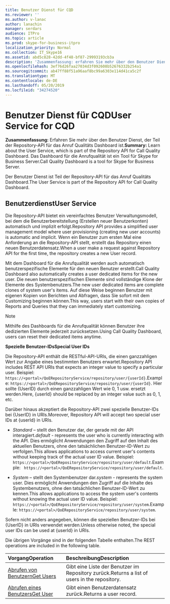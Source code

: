 ```yaml
---
title: Benutzer Dienst für CQD
ms.reviewer: ''
ms.author: v-lanac
author: lanachin
manager: serdars
audience: ITPro
ms.topic: article
ms.prod: skype-for-business-itpro
localization_priority: Normal
ms.collection: IT_Skype16
ms.assetid: abd5c828-42dd-4f48-bf87-29993193cb3a
description: 'Zusammenfassung: erfahren Sie mehr über den Benutzer Dienst, der Teil der Repository-API für das Anruf Qualitäts Dashboard ist. Das Dashboard für die Anrufqualität ist ein Tool für Skype for Business Server.'
ms.openlocfilehash: 3ef76d26faa27034d3f092608b52676332b254a1
ms.sourcegitcommit: ab47ff88f51a96aaf8bc99a6303e114d41ca5c2f
ms.translationtype: MT
ms.contentlocale: de-DE
ms.lasthandoff: 05/20/2019
ms.locfileid: "34274520"
---
```

# <a name="user-service-for-cqd"></a><span data-ttu-id="34c2e-104">Benutzer Dienst für CQD</span><span class="sxs-lookup"><span data-stu-id="34c2e-104">User Service for CQD</span></span>
 
<span data-ttu-id="34c2e-105">**Zusammenfassung:** Erfahren Sie mehr über den Benutzer Dienst, der Teil der Repository-API für das Anruf Qualitäts Dashboard ist.</span><span class="sxs-lookup"><span data-stu-id="34c2e-105">**Summary:** Learn about the User Service, which is part of the Repository API for Call Quality Dashboard.</span></span> <span data-ttu-id="34c2e-106">Das Dashboard für die Anrufqualität ist ein Tool für Skype for Business Server.</span><span class="sxs-lookup"><span data-stu-id="34c2e-106">Call Quality Dashboard is a tool for Skype for Business Server.</span></span>
  
<span data-ttu-id="34c2e-107">Der Benutzer Dienst ist Teil der Repository-API für das Anruf Qualitäts Dashboard.</span><span class="sxs-lookup"><span data-stu-id="34c2e-107">The User Service is part of the Repository API for Call Quality Dashboard.</span></span>
  
## <a name="user-service"></a><span data-ttu-id="34c2e-108">Benutzerdienst</span><span class="sxs-lookup"><span data-stu-id="34c2e-108">User Service</span></span>

<span data-ttu-id="34c2e-109">Die Repository-API bietet ein vereinfachtes Benutzer Verwaltungsmodell, bei dem die Benutzerbereitstellung (Erstellen neuer Benutzerkonten) automatisch und implizit erfolgt.</span><span class="sxs-lookup"><span data-stu-id="34c2e-109">Repository API provides a simplified user management model where user provisioning (creating new user accounts) is automatic and implicit.</span></span> <span data-ttu-id="34c2e-110">Wenn ein Benutzer zum ersten Mal eine Anforderung an die Repository-API stellt, erstellt das Repository einen neuen Benutzerdatensatz.</span><span class="sxs-lookup"><span data-stu-id="34c2e-110">When a user make a request against Repository API for the first time, the repository creates a new User record.</span></span> 
  
<span data-ttu-id="34c2e-111">Mit dem Dashboard für die Anrufqualität werden auch automatisch benutzerspezifische Elemente für den neuen Benutzer erstellt.</span><span class="sxs-lookup"><span data-stu-id="34c2e-111">Call Quality Dashboard also automatically creates a user dedicated items for the new user.</span></span> <span data-ttu-id="34c2e-112">Die neuen benutzerspezifischen Elemente sind vollständige Klone der Elemente des Systembenutzers.</span><span class="sxs-lookup"><span data-stu-id="34c2e-112">The new user dedicated items are complete clones of system user's items.</span></span> <span data-ttu-id="34c2e-113">Auf diese Weise beginnen Benutzer mit eigenen Kopien von Berichten und Abfragen, dass Sie sofort mit dem Customizing beginnen können.</span><span class="sxs-lookup"><span data-stu-id="34c2e-113">This way, users start with their own copies of Reports and Queries that they can immediately start customizing.</span></span> 
  
> [!NOTE]
> <span data-ttu-id="34c2e-114">Mithilfe des Dashboards für die Anrufqualität können Benutzer ihre dedizierten Elemente jederzeit zurücksetzen.</span><span class="sxs-lookup"><span data-stu-id="34c2e-114">Using Call Quality Dashboard, users can reset their dedicated items anytime.</span></span> 
  
 <span data-ttu-id="34c2e-115">**Spezielle Benutzer-IDs**</span><span class="sxs-lookup"><span data-stu-id="34c2e-115">**Special User IDs**</span></span>
  
<span data-ttu-id="34c2e-116">Die Repository-API enthält die RESTful-API-URIs, die einen ganzzahligen Wert zur Angabe eines bestimmten Benutzers erwartet.</span><span class="sxs-lookup"><span data-stu-id="34c2e-116">Repository API includes REST API URIs that expects an integer value to specify a particular user.</span></span> <span data-ttu-id="34c2e-117">Beispiel: `https://<portal>/QoERepositoryService/repository/user/{userId}`.</span><span class="sxs-lookup"><span data-stu-id="34c2e-117">Example:  `https://<portal>/QoERepositoryService/repository/user/{userId}`.</span></span> <span data-ttu-id="34c2e-118">Hier sollte {UserID} durch einen ganzzahligen Wert wie 0, 1 usw. ersetzt werden.</span><span class="sxs-lookup"><span data-stu-id="34c2e-118">Here, {userId} should be replaced by an integer value such as 0, 1, etc.</span></span>
  
<span data-ttu-id="34c2e-119">Darüber hinaus akzeptiert die Repository-API zwei spezielle Benutzer-IDs bei {UserID} in URIs.</span><span class="sxs-lookup"><span data-stu-id="34c2e-119">Moreover, Repository API will accept two special user IDs at {userId} in URIs.</span></span>
  
-  <span data-ttu-id="34c2e-120">*Standard* – stellt den Benutzer dar, der gerade mit der API interagiert.</span><span class="sxs-lookup"><span data-stu-id="34c2e-120">*default*  - represents the user who is currently interacting with the API.</span></span> <span data-ttu-id="34c2e-121">Dies ermöglicht Anwendungen den Zugriff auf den Inhalt des aktuellen Benutzers, ohne den tatsächlichen Benutzer-ID-Wert zu verfolgen.</span><span class="sxs-lookup"><span data-stu-id="34c2e-121">This allows applications to access current user's contents without keeping track of the actual user ID value.</span></span> <span data-ttu-id="34c2e-122">Beispiel: ` https://<portal>/QoERepositoryService/repository/user/default`.</span><span class="sxs-lookup"><span data-stu-id="34c2e-122">Example: ` https://<portal>/QoERepositoryService/repository/user/default`.</span></span>
    
-  <span data-ttu-id="34c2e-123">*System* – stellt den Systembenutzer dar.</span><span class="sxs-lookup"><span data-stu-id="34c2e-123">*system*  - represents the system user.</span></span> <span data-ttu-id="34c2e-124">Dies ermöglicht Anwendungen den Zugriff auf die Inhalte des Systembenutzers, ohne den tatsächlichen Benutzer-ID-Wert zu kennen.</span><span class="sxs-lookup"><span data-stu-id="34c2e-124">This allows applications to access the system user's contents without knowing the actual user ID value.</span></span> <span data-ttu-id="34c2e-125">Beispiel: `https://<portal>/QoERepositoryService/repository/user/system`.</span><span class="sxs-lookup"><span data-stu-id="34c2e-125">Example: `https://<portal>/QoERepositoryService/repository/user/system`.</span></span>
    
<span data-ttu-id="34c2e-126">Sofern nicht anders angegeben, können die speziellen Benutzer-IDs bei {UserID} in URIs verwendet werden.</span><span class="sxs-lookup"><span data-stu-id="34c2e-126">Unless otherwise noted, the special user IDs can be used at {userId} in URIs.</span></span> 
  
<span data-ttu-id="34c2e-127">Die übrigen Vorgänge sind in der folgenden Tabelle enthalten.</span><span class="sxs-lookup"><span data-stu-id="34c2e-127">The REST operations are included in the following table.</span></span>
  
|<span data-ttu-id="34c2e-128">**Vorgang**</span><span class="sxs-lookup"><span data-stu-id="34c2e-128">**Operation**</span></span>|<span data-ttu-id="34c2e-129">**Beschreibung**</span><span class="sxs-lookup"><span data-stu-id="34c2e-129">**Description**</span></span>|
|:-----|:-----|
|[<span data-ttu-id="34c2e-130">Abrufen von Benutzern</span><span class="sxs-lookup"><span data-stu-id="34c2e-130">Get Users</span></span>](get-users.md) <br/> |<span data-ttu-id="34c2e-131">Gibt eine Liste der Benutzer im Repository zurück.</span><span class="sxs-lookup"><span data-stu-id="34c2e-131">Returns a list of users in the repository.</span></span>  <br/> |
|[<span data-ttu-id="34c2e-132">Abrufen eines Benutzers</span><span class="sxs-lookup"><span data-stu-id="34c2e-132">Get User</span></span>](get-user.md) <br/> |<span data-ttu-id="34c2e-133">Gibt einen Benutzerdatensatz zurück.</span><span class="sxs-lookup"><span data-stu-id="34c2e-133">Returns a user record.</span></span>  <br/> |
   

